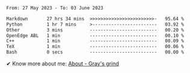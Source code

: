 <!--START_SECTION:waka-->

```txt
From: 27 May 2023 - To: 03 June 2023

Markdown       27 hrs 34 mins  >>>>>>>>>>>>>>>>>>>>>>>>-   95.64 %
Python         1 hr 7 mins     >------------------------   03.92 %
Other          3 mins          -------------------------   00.20 %
OpenEdge ABL   1 min           -------------------------   00.10 %
C++            1 min           -------------------------   00.09 %
TeX            1 min           -------------------------   00.06 %
Bash           0 secs          -------------------------   00.00 %
```

<!--END_SECTION:waka-->

<!-- [![grayxu's github stats](https://github-readme-stats.vercel.app/api?username=grayxu&count_private=true&show_icons=true)](https://github.com/grayxu) -->

✔ Know more about me: [About - Gray's grind](https://www.grayxu.cn/)
